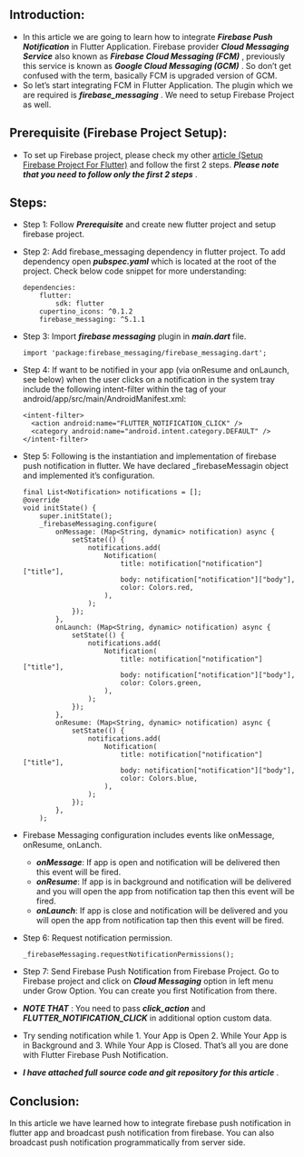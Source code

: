 ## Introduction:
- In this article we are going to learn how to integrate ***Firebase Push Notification*** in Flutter Application. Firebase provider ***Cloud Messaging Service*** also known as ***Firebase Cloud Messaging (FCM)*** , previously this service is known as ***Google Cloud Messaging (GCM)*** . So don’t get confused with the term, basically FCM is upgraded version of GCM.
- So let’s start integrating FCM in Flutter Application. The plugin which we are required is ***firebase_messaging*** . We need to setup Firebase Project as well.

## Prerequisite (Firebase Project Setup):
- To set up Firebase project, please check my other [article (Setup Firebase Project For Flutter)](https://www.c-sharpcorner.com/article/how-to-do-simple-login-with-email-id-in-flutter-using-google-firebase/) and follow the first 2 steps. ***Please note that you need to follow only the first 2 steps*** .

## Steps:
- Step 1: Follow ***Prerequisite*** and create new flutter project and setup firebase project.

- Step 2: Add firebase_messaging dependency in flutter project. To add dependency open ***pubspec.yaml*** which is located at the root of the project. Check below code snippet for more understanding:
	```
    dependencies:
        flutter:
            sdk: flutter
        cupertino_icons: ^0.1.2
        firebase_messaging: ^5.1.1
    ```
- Step 3: Import ***firebase messaging*** plugin in ***main.dart*** file.
	```
    import 'package:firebase_messaging/firebase_messaging.dart';
    ```
- Step 4: If want to be notified in your app (via onResume and onLaunch, see below) when the user clicks on a notification in the system tray include the following intent-filter within the <activity> tag of your android/app/src/main/AndroidManifest.xml:
	```
    <intent-filter>
      <action android:name="FLUTTER_NOTIFICATION_CLICK" />
      <category android:name="android.intent.category.DEFAULT" />
    </intent-filter>
    ```
- Step 5: Following is the instantiation and implementation of firebase push notification in flutter. We have declared _firebaseMessagin object and implemented it’s configuration. 
    ```
    final List<Notification> notifications = [];
    @override
    void initState() {
        super.initState();
        _firebaseMessaging.configure(
            onMessage: (Map<String, dynamic> notification) async {
                setState(() {
                    notifications.add(
                        Notification(
                            title: notification["notification"]["title"],
                            body: notification["notification"]["body"],
                            color: Colors.red,
                        ),
                    );
                });
            },
            onLaunch: (Map<String, dynamic> notification) async {
                setState(() {
                    notifications.add(
                        Notification(
                            title: notification["notification"]["title"],
                            body: notification["notification"]["body"],
                            color: Colors.green,
                        ),
                    );
                });
            },
            onResume: (Map<String, dynamic> notification) async {
                setState(() {
                    notifications.add(
                        Notification(
                            title: notification["notification"]["title"],
                            body: notification["notification"]["body"],
                            color: Colors.blue,
                        ),
                    );
                });
            },
        );

-   Firebase Messaging configuration includes events like onMessage, onResume, onLanch.
    - ***onMessage***: If app is open and notification will be delivered then this event will be fired.
    - ***onResume***: If app is in background and notification will be delivered and you will open the app from notification tap then this event will be fired.
    - ***onLaunch***: If app is close and notification will be delivered and you will open the app from notification tap then this event will be fired.

- Step 6: Request notification permission.
	```
    _firebaseMessaging.requestNotificationPermissions();
    ```
- Step 7: Send Firebase Push Notification from Firebase Project. Go to Firebase project and click on ***Cloud Messaging*** option in left menu under Grow Option. You can create you first Notification from there. 
- ***NOTE THAT*** : You need to pass ***click_action*** and ***FLUTTER_NOTIFICATION_CLICK*** in additional option custom data.


- Try sending notification while 1. Your App is Open 2. While Your App is in Background and 3. While Your App is Closed. That’s all you are done with Flutter Firebase Push Notification.

- ***I have attached full source code and git repository for this article*** .

## Conclusion:
In this article we have learned how to integrate firebase push notification in flutter app and broadcast push notification from firebase. You can also broadcast push notification programmatically from server side.
